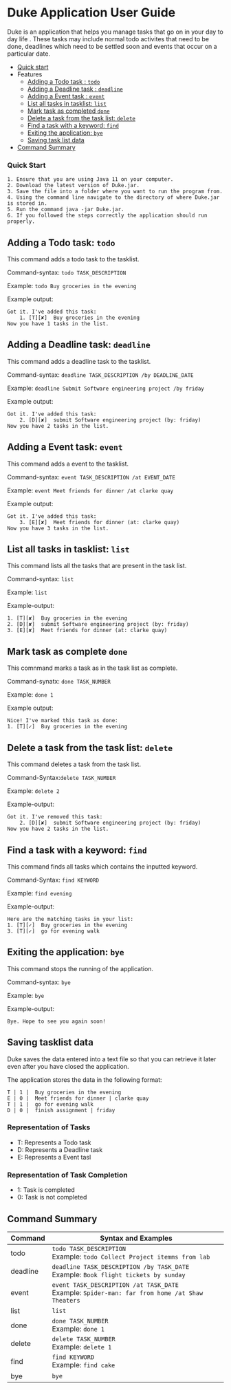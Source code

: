 # Duke Application User Guide
Duke is an application that helps you manage tasks that go on in your day to day life . These tasks may include normal todo activites that need to be done, deadlines which need to be settled soon and events that occur on a particular date.

- [Quick start](#quick-start) 
- Features 
    - [Adding a Todo task : ``` todo ```](#adding-a-todo-task-todo)
    - [Adding a Deadline task : ``` deadline ```](#adding-a-deadline-task-deadline)
    - [Adding a Event task : ``` event ```](#adding-a-deadline-task-deadline)
    - [List all tasks in tasklist: ``` list ```](#list-all-tasks-in-tasklist-list)
    - [Mark task as completed ``` done ```](#mark-task-as-completed-done)
    - [Delete a task from the task list: ``` delete ```](#delete-a-task-from-the-tasklist-delete)
    - [Find a task with a keyword: ``` find ```](#find-a-task-with-a-keyword-find)
    - [Exiting the application: ``` bye ```](#exiting-the-application-bye)
    - [Saving task list data](#saving-tasklist-data)
- [Command Summary](#command-summary)

### Quick Start
    1. Ensure that you are using Java 11 on your computer.
    2. Download the latest version of Duke.jar.
    3. Save the file into a folder where you want to run the program from.
    4. Using the command line navigate to the directory of where Duke.jar is stored in.
    5. Run the command java -jar Duke.jar.
    6. If you followed the steps correctly the application should run properly.

## Adding a Todo task: ``` todo ```
This command adds a todo task to the tasklist.

Command-syntax: ```todo TASK_DESCRIPTION```

Example: ```todo Buy groceries in the evening```

Example output:
```
Got it. I've added this task: 
	1. [T][✘]  Buy groceries in the evening
Now you have 1 tasks in the list.
```
## Adding a Deadline task: ``` deadline ```
This command adds a deadline task to the tasklist.

Command-syntax: ```deadline TASK_DESCRIPTION /by DEADLINE_DATE```

Example: ```deadline Submit Software engineering project /by friday```

Example output:
```
Got it. I've added this task: 
	2. [D][✘]  submit Software engineering project (by: friday)
Now you have 2 tasks in the list.
```
## Adding a Event task: ``` event ```
This command adds a event to the tasklist.

Command-syntax: ```event TASK_DESCRIPTION /at EVENT_DATE```

Example: ```event Meet friends for dinner /at clarke quay```

Example output:
```
Got it. I've added this task: 
	3. [E][✘]  Meet friends for dinner (at: clarke quay)
Now you have 3 tasks in the list.
```
## List all tasks in tasklist: ``` list ```
This command lists all the tasks that are present in the task list.

Command-syntax: ```list```

Example: ```list```

Example-output: 
```
1. [T][✘]  Buy groceries in the evening
2. [D][✘]  submit Software engineering project (by: friday)
3. [E][✘]  Meet friends for dinner (at: clarke quay)
```
## Mark task as complete ``` done ```
This comnmand marks a task as in the task list as complete.

Command-synatx: ```done TASK_NUMBER```

Example: ```done 1```

Example output:
```
Nice! I've marked this task as done: 
1. [T][✓]  Buy groceries in the evening
```

## Delete a task from the task list: ``` delete ```
This command deletes a task from the task list.

Command-Syntax:```delete TASK_NUMBER```

Example: ```delete 2```

Example-output:
```
Got it. I've removed this task: 
	2. [D][✘]  submit Software engineering project (by: friday)
Now you have 2 tasks in the list.
```

## Find a task with a keyword: ``` find ```
This command finds all tasks which contains the inputted keyword.

Command-Syntax: ```find KEYWORD```

Example: ```find evening```

Example-output:
```
Here are the matching tasks in your list: 
1. [T][✓]  Buy groceries in the evening
3. [T][✓]  go for evening walk 
```
## Exiting the application: ``` bye ```
This command stops the running of the application.

Command-syntax: ```bye```

Example: ```bye```

Example-output:
```
Bye. Hope to see you again soon!
```
## Saving tasklist data 

Duke saves the data entered into a text file so that you can retrieve it later even after you have closed the application.

The application stores the data in the following format:
```
T | 1 |  Buy groceries in the evening
E | 0 |  Meet friends for dinner | clarke quay
T | 1 |  go for evening walk 
D | 0 |  finish assignment | friday
```
### Representation of Tasks
- T: Represents a Todo task
- D: Represents a Deadline task 
- E: Represents a Event tasl

### Representation of Task Completion 
- 1: Task is completed
- 0: Task is not completed

## Command Summary
|Command  |Syntax and Examples       |
|---------|--------------------------|
|todo| `todo TASK_DESCRIPTION` <br> Example: `todo Collect Project itemms from lab`|
|deadline|`deadline TASK_DESCRIPTION /by TASK_DATE` <br> Example: `Book flight tickets by sunday`|
|event|`event TASK_DESCRIPTION /at TASK_DATE` <br> Example: `Spider-man: far from home /at Shaw Theaters`|
|list|`list`|
|done|`done TASK_NUMBER` <br> Example: `done 1`|
|delete|`delete TASK_NUMBER` <br> Example: `delete 1`|
|find|`find KEYWORD` <br> Example: `find cake`|
|bye|`bye`|
